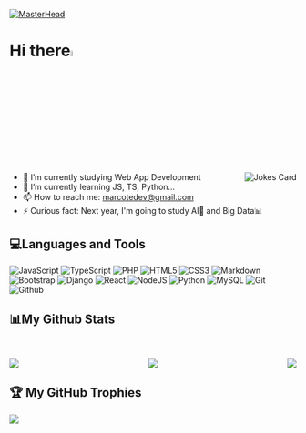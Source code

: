 [![MasterHead](https://i.imgur.com/uAW77F7.gif)](https://github.com/MarcoteRL)
<h1>Hi there<img src="https://media.giphy.com/media/hvRJCLFzcasrR4ia7z/giphy.gif" width="5%"></h1>    

<img align="right" src="https://readme-jokes.vercel.app/api?hideBorder&theme=cobalt&qColor=%23944bcc&aColor=%23bbdb51" alt="Jokes Card" />

- 🔭 I’m currently studying Web App Development
- 🌱 I’m currently learning JS, TS, Python...
- 📫 How to reach me: marcotedev@gmail.com
- ⚡ Curious fact: Next year, I'm going to study AI🤖 and Big Data📊
<h2>💻Languages and Tools</h2>

![JavaScript](https://img.shields.io/badge/javascript-%23323330.svg?style=for-the-badge&logo=javascript&logoColor=%23F7DF1E) ![TypeScript](https://img.shields.io/badge/typescript-%23007ACC.svg?style=for-the-badge&logo=typescript&logoColor=white) ![PHP](https://img.shields.io/badge/php-%23777BB4.svg?style=for-the-badge&logo=php&logoColor=white) ![HTML5](https://img.shields.io/badge/html5-%23E34F26.svg?style=for-the-badge&logo=html5&logoColor=white) ![CSS3](https://img.shields.io/badge/css3-%231572B6.svg?style=for-the-badge&logo=css3&logoColor=white) ![Markdown](https://img.shields.io/badge/markdown-%23000000.svg?style=for-the-badge&logo=markdown&logoColor=white) ![Bootstrap](https://img.shields.io/badge/bootstrap-%23563D7C.svg?style=for-the-badge&logo=bootstrap&logoColor=white) ![Django](https://img.shields.io/badge/django-%23092E20.svg?style=for-the-badge&logo=django&logoColor=white) ![React](https://img.shields.io/badge/react-%2320232a.svg?style=for-the-badge&logo=react&logoColor=%2361DAFB) ![NodeJS](https://img.shields.io/badge/node.js-6DA55F?style=for-the-badge&logo=node.js&logoColor=white) ![Python](https://img.shields.io/badge/python-3670A0?style=for-the-badge&logo=python&logoColor=ffdd54) ![MySQL](https://img.shields.io/badge/mysql-%2300f.svg?style=for-the-badge&logo=mysql&logoColor=white) ![Git](https://img.shields.io/badge/git-%23323330.svg?style=for-the-badge&logo=git&logoColor=%E84E31) ![Github](https://img.shields.io/badge/github-17295C.svg?style=for-the-badge&logo=github&logoColor=white)

<h2>📊My Github Stats</h2>
<br>
<p align = "center">
  <img  src = "https://github-readme-stats.vercel.app/api?username=MarcoteRL&theme=shades-of-purple&hide_border=false&include_all_commits=true&count_private=true" style="max-width:40%; float:left">
  <img src = "https://github-readme-streak-stats.herokuapp.com/?user=MarcoteRL&theme=shades-of-purple&hide_border=false" style="max-width:40%; float:right">
</p>
<p align = "center">
<img  src="https://github-readme-stats.vercel.app/api/top-langs/?username=MarcoteRL&theme=shades-of-purple&hide_border=false&hide=css,scss&include_all_commits=true&count_private=true&layout=compact" />
</p> 

## 🏆 My GitHub Trophies
![](https://github-profile-trophy.vercel.app/?username=MarcoteRL&theme=discord&no-frame=true&no-bg=true&margin-w=4)
